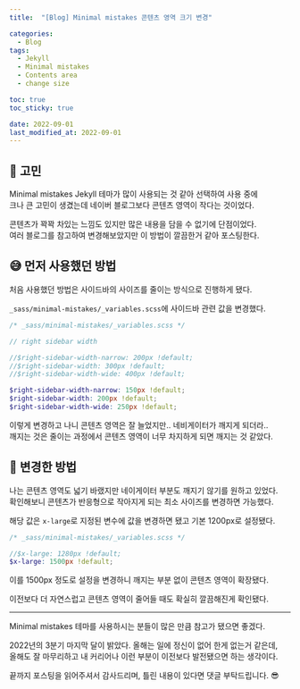 ```yaml
---
title:  "[Blog] Minimal mistakes 콘텐츠 영역 크기 변경"

categories:
  - Blog
tags:
  - Jekyll
  - Minimal mistakes
  - Contents area
  - change size

toc: true
toc_sticky: true

date: 2022-09-01
last_modified_at: 2022-09-01
---
```


## 🤔 고민
Minimal mistakes Jekyll 테마가 많이 사용되는 것 같아 선택하여 사용 중에  
크나 큰 고민이 생겼는데 네이버 블로그보다 콘텐츠 영역이 작다는 것이었다.

콘텐츠가 꽉꽉 차있는 느낌도 있지만 많은 내용을 담을 수 없기에 단점이었다.  
여러 블로그를 참고하여 변경해보았지만 이 방법이 깔끔한거 같아 포스팅한다.

## 😅 먼저 사용했던 방법
처음 사용했던 방법은 사이드바의 사이즈를 줄이는 방식으로 진행하게 됐다.  

`_sass/minimal-mistakes/_variables.scss`에 사이드바 관련 값을 변경했다.

```scss
/* _sass/minimal-mistakes/_variables.scss */

// right sidebar width

//$right-sidebar-width-narrow: 200px !default;
//$right-sidebar-width: 300px !default;
//$right-sidebar-width-wide: 400px !default;

$right-sidebar-width-narrow: 150px !default;
$right-sidebar-width: 200px !default;
$right-sidebar-width-wide: 250px !default;
```

이렇게 변경하고 나니 콘텐츠 영역은 잘 늘었지만.. 네비게이터가 깨지게 되더라..  
깨지는 것은 줄이는 과정에서 콘텐츠 영역이 너무 차지하게 되면 깨지는 것 같았다.

## 🔧 변경한 방법
나는 콘텐츠 영역도 넓기 바랬지만 네이게이터 부분도 깨지기 않기를 원하고 있었다.  
확인해보니 콘텐츠가 반응형으로 작아지게 되는 최소 사이즈를 변경하면 가능했다.

해당 값은 `x-large`로 지정된 변수에 값을 변경하면 됐고 기본 1200px로 설정됐다.

```scss
/* _sass/minimal-mistakes/_variables.scss */

//$x-large: 1280px !default;
$x-large: 1500px !default;
```

이를 1500px 정도로 설정을 변경하니 깨지는 부분 없이 콘텐츠 영역이 확장됐다.

이전보다 더 자연스럽고 콘텐츠 영역이 줄어들 때도 확실히 깔끔해진게 확인됐다.

---

Minimal mistakes 테마를 사용하시는 분들이 많은 만큼 참고가 됐으면 좋겠다.  

2022년의 3분기 마지막 달이 밝았다. 올해는 일에 정신이 없어 한게 없는거 같은데,  
올해도 잘 마무리하고 내 커리어나 이런 부분이 이전보다 발전됐으면 하는 생각이다.

끝까지 포스팅을 읽어주셔서 감사드리며, 틀린 내용이 있다면 댓글 부탁드립니다. 😎